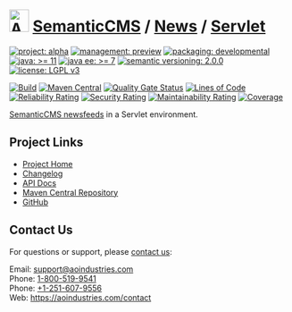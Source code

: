 # [<img src="ao-logo.png" alt="AO Logo" width="35" height="40">](https://github.com/ao-apps) [SemanticCMS](https://github.com/ao-apps/semanticcms) / [News](https://github.com/ao-apps/semanticcms-news) / [Servlet](https://github.com/ao-apps/semanticcms-news-servlet)

[![project: alpha](https://semanticcms.com/ao-badges/project-alpha.svg)](https://aoindustries.com/life-cycle#project-alpha)
[![management: preview](https://semanticcms.com/ao-badges/management-preview.svg)](https://aoindustries.com/life-cycle#management-preview)
[![packaging: developmental](https://semanticcms.com/ao-badges/packaging-developmental.svg)](https://aoindustries.com/life-cycle#packaging-developmental)  
[![java: &gt;= 11](https://semanticcms.com/ao-badges/java-11.svg)](https://docs.oracle.com/en/java/javase/11/)
[![java ee: &gt;= 7](https://semanticcms.com/ao-badges/javaee-7.svg)](https://docs.oracle.com/javaee/7/)
[![semantic versioning: 2.0.0](https://semanticcms.com/ao-badges/semver-2.0.0.svg)](http://semver.org/spec/v2.0.0.html)
[![license: LGPL v3](https://semanticcms.com/ao-badges/license-lgpl-3.0.svg)](https://www.gnu.org/licenses/lgpl-3.0)

[![Build](https://github.com/ao-apps/semanticcms-news-servlet/workflows/Build/badge.svg?branch=master)](https://github.com/ao-apps/semanticcms-news-servlet/actions?query=workflow%3ABuild)
[![Maven Central](https://maven-badges.herokuapp.com/maven-central/com.semanticcms/semanticcms-news-servlet/badge.svg)](https://maven-badges.herokuapp.com/maven-central/com.semanticcms/semanticcms-news-servlet)
[![Quality Gate Status](https://sonarcloud.io/api/project_badges/measure?branch=master&project=com.semanticcms%3Asemanticcms-news-servlet&metric=alert_status)](https://sonarcloud.io/dashboard?branch=master&id=com.semanticcms%3Asemanticcms-news-servlet)
[![Lines of Code](https://sonarcloud.io/api/project_badges/measure?branch=master&project=com.semanticcms%3Asemanticcms-news-servlet&metric=ncloc)](https://sonarcloud.io/component_measures?branch=master&id=com.semanticcms%3Asemanticcms-news-servlet&metric=ncloc)  
[![Reliability Rating](https://sonarcloud.io/api/project_badges/measure?branch=master&project=com.semanticcms%3Asemanticcms-news-servlet&metric=reliability_rating)](https://sonarcloud.io/component_measures?branch=master&id=com.semanticcms%3Asemanticcms-news-servlet&metric=Reliability)
[![Security Rating](https://sonarcloud.io/api/project_badges/measure?branch=master&project=com.semanticcms%3Asemanticcms-news-servlet&metric=security_rating)](https://sonarcloud.io/component_measures?branch=master&id=com.semanticcms%3Asemanticcms-news-servlet&metric=Security)
[![Maintainability Rating](https://sonarcloud.io/api/project_badges/measure?branch=master&project=com.semanticcms%3Asemanticcms-news-servlet&metric=sqale_rating)](https://sonarcloud.io/component_measures?branch=master&id=com.semanticcms%3Asemanticcms-news-servlet&metric=Maintainability)
[![Coverage](https://sonarcloud.io/api/project_badges/measure?branch=master&project=com.semanticcms%3Asemanticcms-news-servlet&metric=coverage)](https://sonarcloud.io/component_measures?branch=master&id=com.semanticcms%3Asemanticcms-news-servlet&metric=Coverage)

[SemanticCMS newsfeeds](https://github.com/ao-apps/semanticcms-news) in a Servlet environment.

## Project Links
* [Project Home](https://semanticcms.com/news/servlet/)
* [Changelog](https://semanticcms.com/news/servlet/changelog)
* [API Docs](https://semanticcms.com/news/servlet/apidocs/)
* [Maven Central Repository](https://central.sonatype.com/search?namespace=com.semanticcms&q=a%3Asemanticcms-news-servlet)
* [GitHub](https://github.com/ao-apps/semanticcms-news-servlet)

## Contact Us
For questions or support, please [contact us](https://aoindustries.com/contact):

Email: [support@aoindustries.com](mailto:support@aoindustries.com)  
Phone: [1-800-519-9541](tel:1-800-519-9541)  
Phone: [+1-251-607-9556](tel:+1-251-607-9556)  
Web: https://aoindustries.com/contact
